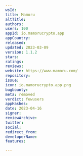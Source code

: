 ```yaml
---
wsId: 
title: Mamoru
altTitle: 
authors: 
users: 100
appId: io.mamorucrypto.app
appCountry: 
released: 
updated: 2023-03-09
version: 1.1.2
stars: 
ratings: 
reviews: 
website: https://www.mamoru.com/
repository: 
issue: 
icon: io.mamorucrypto.app.png
bugbounty: 
meta: removed
verdict: fewusers
appHashes: 
date: 2023-04-16
signer: 
reviewArchive: 
twitter: 
social: 
redirect_from: 
developerName: 
features: 

---
```


